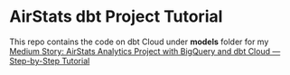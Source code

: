 # AirStats dbt Project Tutorial
This repo contains the code on dbt Cloud under **models** folder for my [Medium Story: AirStats Analytics Project with BigQuery and dbt Cloud — Step-by-Step Tutorial](https://medium.com/@xibei_chen/airstats-analytics-project-with-bigquery-and-dbt-cloud-step-by-step-tutorial-4f08df6c693e)
